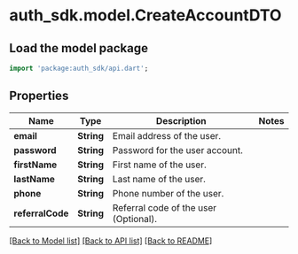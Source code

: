 # auth_sdk.model.CreateAccountDTO

## Load the model package
```dart
import 'package:auth_sdk/api.dart';
```

## Properties
Name | Type | Description | Notes
------------ | ------------- | ------------- | -------------
**email** | **String** | Email address of the user. | 
**password** | **String** | Password for the user account. | 
**firstName** | **String** | First name of the user. | 
**lastName** | **String** | Last name of the user. | 
**phone** | **String** | Phone number of the user. | 
**referralCode** | **String** | Referral code of the user (Optional). | 

[[Back to Model list]](../README.md#documentation-for-models) [[Back to API list]](../README.md#documentation-for-api-endpoints) [[Back to README]](../README.md)


